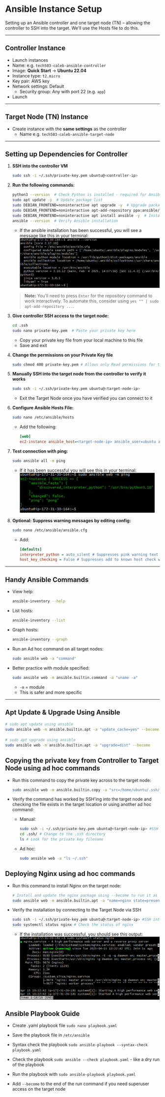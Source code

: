 
# Ansible Instance Setup

Setting up an Ansible controller and one target node (TN) – allowing the controller to SSH into the target. We'll use the Hosts file to do this.

---

## Controller Instance

- Launch instances
- Name: e.g. `tech503-caleb-ansible-controller`
- Image: **Quick Start** → **Ubuntu 22.04**
- Instance type: `t2.micro`
- Key pair: AWS key
- Network settings: Default  
  - Security group: Any with port 22 (e.g. `app`)
- Launch

---

## Target Node (TN) Instance

- Create instance with the **same settings** as the controller
  - Name e.g. `tech503-caleb-ansible-target-node`

---

## Setting up Dependencies for Controller

1. **SSH into the controller VM**

    ```bash
    sudo ssh -i ~/.ssh/private-key.pem ubuntu@<controller-ip>
    ```

2. **Run the following commands:**

   ```bash
   python3 --version  # Check Python is installed - required for Ansible
   sudo apt update -y  # Update package list
   sudo DEBIAN_FRONTEND=noninteractive apt upgrade -y  # Upgrade packages
   sudo DEBIAN_FRONTEND=noninteractive apt-add-repository ppa:ansible/ansible  # Add Ansible PPA
   sudo DEBIAN_FRONTEND=noninteractive apt install ansible -y  # Install Ansible
   ansible --version  # Verify Ansible installation
   ```

    - If the ansible installation has been successful, you will see a message like this in your terminal:  
   ![Ansible Version](./images/ansible-version.png)

   > **Note:** You’ll need to press `Enter` for the repository command to work interactively. To automate this, consider using `yes "" | sudo apt-add-repository ...`.

3. **Give controller SSH access to the target node:**

   ```bash
   cd .ssh
   sudo nano private-key.pem  # Paste your private key here
   ```

   - Copy your private key file from your local machine to this file
   - Save and exit

4. **Change the permissions on your Private Key file**

    ```bash
    sudo chmod 400 private-key.pem # Allows only Read permissions for the owner
    ```
   
5. **Manually SSH into the target node from the controller to verify it works**

   ```bash
   sudo ssh -i ~/.ssh/private-key.pem ubuntu@<target-node-ip>
   ```

   - Exit the Target Node once you have verified you can connect to it

6. **Configure Ansible Hosts File:**

   ```bash
   sudo nano /etc/ansible/hosts
   ```

   - Add the following:

     ```ini
     [web]
     ec2-instance ansible_host=<target-node-ip> ansible_user=ubuntu ansible_ssh_private_key_file=/home/ubuntu/.ssh/<private-key-name>.pem
     ```

7. **Test connection with ping:**

   ```bash
   sudo ansible all -m ping
   ```

   - If it has been successful you will see this in your terminal:  
      ![Ansible Success Ping](./images/ansible-ping-success.png)

8. **Optional: Suppress warning messages by editing config:**

   ```bash
   sudo nano /etc/ansible/ansible.cfg
   ```

   - Add:

     ```ini
     [defaults]
     interpreter_python = auto_silent # Suppresses pink warning text for python interpreter
     host_key_checking = False # Suppresses add to known host check when running ad hoc commands
     ```

---

## Handy Ansible Commands

- View help:
  ```bash
  ansible-inventory --help
  ```

- List hosts:
  ```bash
  ansible-inventory --list
  ```

- Graph hosts:
  ```bash
  ansible-inventory --graph
  ```

- Run an Ad hoc command on all target nodes:
  ```bash
  sudo ansible web -a "command"
  ```

- Better practice with module specified:
  ```bash
  sudo ansible web -m ansible.builtin.command -a "uname -a"
  ```

  - `-m` = module
  - This is safer and more specific

---

## Apt Update & Upgrade Using Ansible

```bash
# sudo apt update using ansible
sudo ansible web -m ansible.builtin.apt -a "update_cache=yes" --become

# sudo apt upgrade using ansible
sudo ansible web -m ansible.builtin.apt -a "upgrade=dist" --become
```

## Copying the private key from Controller to Target Node using ad hoc commands

- Run this command to copy the private key across to the target node:

    ```bash
    sudo ansible web -m ansible.builtin.copy -a "src=/home/ubuntu/.ssh/private-key.pem dest=/home/ubuntu/.ssh/private-key.pem"
    ```

- Verify the command has worked by SSH'ing into the target node and checking the file exists in the target location or using another ad hoc command:

  - Manual:
    ```bash
    sudo ssh -i ~/.ssh/private-key.pem ubuntu@<target-node-ip> #SSH into the target node
    cd .ssh/ # Change to the .ssh directory
    ls # Look for the private key filename
    ```
  
  - Ad hoc:
    ```bash
    sudo ansible web -a "ls ~/.ssh"
    ```

## Deploying Nginx using ad hoc commands

- Run this command to install Nginx on the target node:

    ```bash
    # Install and update the nginx package using --become to run it as the superuser on the target node
    sudo ansible web -m ansible.builtin.apt -a "name=nginx state=present update_cache=yes" --become
    ```

- Verify the installation by connecting to the Target Node via SSH

    ```bash
    sudo ssh -i ~/.ssh/private-key.pem ubuntu@<target-node-ip> #SSH into the target node
    sudo systemctl status nginx # Check the status of nginx
    ```

  - If the installation was successful, you should see this output:  
    ![Nginx Installation](./images/ansible-nginx-installation.png)

## Ansible Playbook Guide

* Create .yaml playbook file `sudo nano playbook.yaml`
  
* Save the playbook file in `/etc/ansible`
  
* Syntax check the playbook `sudo ansible-playbook --syntax-check playbook.yaml`
  
* Check the playbook `sudo ansible --check playbook.yaml` - like a dry run of the playbook
  
* Run the playbook with `sudo ansible-playbook playbook.yaml`
  
* Add `--become` to the end of the run command if you need superuser access on the target node
